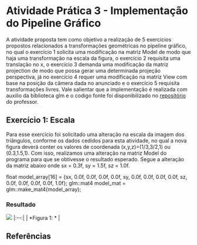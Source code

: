 # Atividade Prática 3 - Implementação do Pipeline Gráfico

<p>A atividade proposta tem como objetivo a realização de 5 exercícios propostos relacionados a transformações geométricas no pipeline gráfico, no qual o exercício 1 solicita uma modificação na matriz Model de modo que haja uma transformação na escala da figura, o exercício 2 requisita uma translação no x, o exercício 3 demanda uma modificação da matriz projection de modo que possa gerar uma determinada projeção perspectiva, já no exercício 4 requer uma modificação na matriz View com base na posição da câmera dada no anunciado e o exercício 5 requisita transformações livres. Vale salientar que a implementação é realizada com auxilio da biblioteca glm e o codigo fonte foi disponibilizado no <a href="https://github.com/capagot/icg/tree/master/03_transformations">repositório</a> do professor.</p>


## Exercício 1: Escala

Para esse exercício foi solicitado uma alteração na escala da imagem dos triângulos, conforme os dados cedidos para esta atividade, no qual a nova figura deverá conter os valores de coordenada (x,y,z)=(1/3,3/2,1) ou (0.3,1.5,1). Com isso, realizamos uma alteração na matriz Model do programa para que se obtivesse o resultado esperado. Segue a alteração da matriz abaixo onde sx = 0.3f, sy = 1.5f, sz = 1.0f.

  float model_array[16] = {sx, 0.0f, 0.0f, 0.0f, 
                              0.0f, sy, 0.0f, 0.0f, 
                              0.0f, 0.0f, sz, 0.0f, 
                              0.0f, 0.0f, 0.0f, 1.0f};
    glm::mat4 model_mat = glm::make_mat4(model_array); 


### Resultado

![](link) 
|:--:| 
| *Figura 1: * |

## Referências

